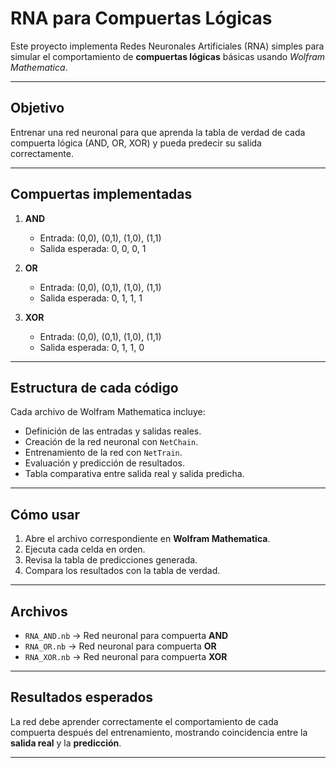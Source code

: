 # RNA para Compuertas Lógicas

Este proyecto implementa Redes Neuronales Artificiales (RNA) simples para simular el comportamiento de **compuertas lógicas** básicas usando *Wolfram Mathematica*.

---

## Objetivo
Entrenar una red neuronal para que aprenda la tabla de verdad de cada compuerta lógica (AND, OR, XOR) y pueda predecir su salida correctamente.

---

## Compuertas implementadas
1. **AND**
   - Entrada: (0,0), (0,1), (1,0), (1,1)
   - Salida esperada: 0, 0, 0, 1

2. **OR**
   - Entrada: (0,0), (0,1), (1,0), (1,1)
   - Salida esperada: 0, 1, 1, 1

3. **XOR**
   - Entrada: (0,0), (0,1), (1,0), (1,1)
   - Salida esperada: 0, 1, 1, 0

---

## Estructura de cada código
Cada archivo de Wolfram Mathematica incluye:
- Definición de las entradas y salidas reales.
- Creación de la red neuronal con `NetChain`.
- Entrenamiento de la red con `NetTrain`.
- Evaluación y predicción de resultados.
- Tabla comparativa entre salida real y salida predicha.

---

## Cómo usar
1. Abre el archivo correspondiente en **Wolfram Mathematica**.
2. Ejecuta cada celda en orden.
3. Revisa la tabla de predicciones generada.
4. Compara los resultados con la tabla de verdad.

---

## Archivos
- `RNA_AND.nb` → Red neuronal para compuerta **AND**
- `RNA_OR.nb` → Red neuronal para compuerta **OR**
- `RNA_XOR.nb` → Red neuronal para compuerta **XOR**

---

## Resultados esperados
La red debe aprender correctamente el comportamiento de cada compuerta después del entrenamiento, mostrando coincidencia entre la **salida real** y la **predicción**.

---

